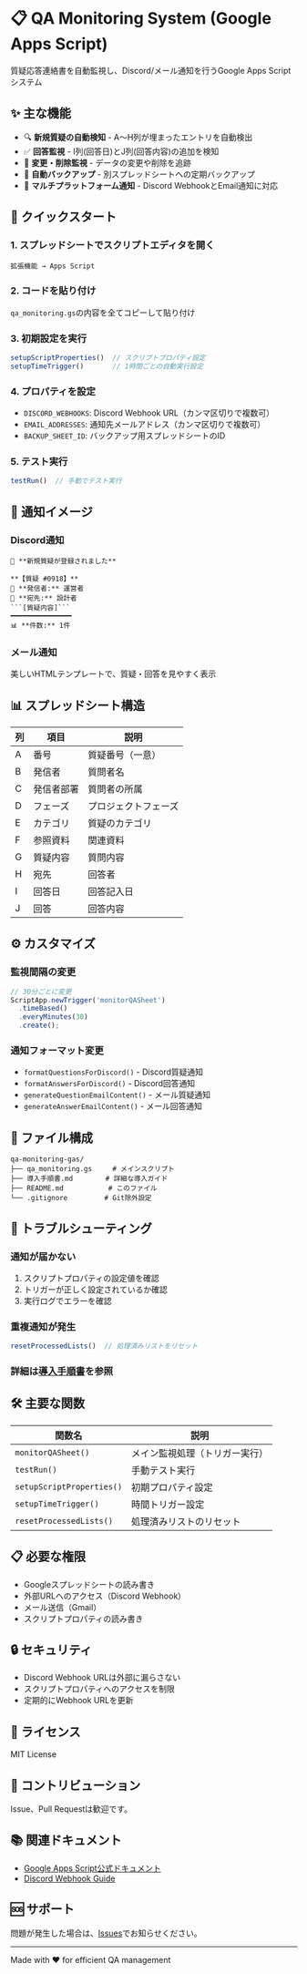 # 📋 QA Monitoring System (Google Apps Script)

質疑応答連絡書を自動監視し、Discord/メール通知を行うGoogle Apps Scriptシステム

## ✨ 主な機能

- 🔍 **新規質疑の自動検知** - A〜H列が埋まったエントリを自動検出
- ✅ **回答監視** - I列(回答日)とJ列(回答内容)の追加を検知
- 🔄 **変更・削除監視** - データの変更や削除を追跡
- 💾 **自動バックアップ** - 別スプレッドシートへの定期バックアップ
- 📢 **マルチプラットフォーム通知** - Discord WebhookとEmail通知に対応

## 🚀 クイックスタート

### 1. スプレッドシートでスクリプトエディタを開く
```
拡張機能 → Apps Script
```

### 2. コードを貼り付け
`qa_monitoring.gs`の内容を全てコピーして貼り付け

### 3. 初期設定を実行
```javascript
setupScriptProperties()  // スクリプトプロパティ設定
setupTimeTrigger()       // 1時間ごとの自動実行設定
```

### 4. プロパティを設定
- `DISCORD_WEBHOOKS`: Discord Webhook URL（カンマ区切りで複数可）
- `EMAIL_ADDRESSES`: 通知先メールアドレス（カンマ区切りで複数可）
- `BACKUP_SHEET_ID`: バックアップ用スプレッドシートのID

### 5. テスト実行
```javascript
testRun()  // 手動でテスト実行
```

## 📸 通知イメージ

### Discord通知
```
📝 **新規質疑が登録されました**

**【質疑 #0918】**
👤 **発信者:** 運営者
📮 **宛先:** 設計者
```[質疑内容]```
━━━━━━━━━━━━━━━
📊 **件数:** 1件
```

### メール通知
美しいHTMLテンプレートで、質疑・回答を見やすく表示

## 📊 スプレッドシート構造

| 列 | 項目 | 説明 |
|---|---|---|
| A | 番号 | 質疑番号（一意） |
| B | 発信者 | 質問者名 |
| C | 発信者部署 | 質問者の所属 |
| D | フェーズ | プロジェクトフェーズ |
| E | カテゴリ | 質疑のカテゴリ |
| F | 参照資料 | 関連資料 |
| G | 質疑内容 | 質問内容 |
| H | 宛先 | 回答者 |
| I | 回答日 | 回答記入日 |
| J | 回答 | 回答内容 |

## ⚙️ カスタマイズ

### 監視間隔の変更
```javascript
// 30分ごとに変更
ScriptApp.newTrigger('monitorQASheet')
  .timeBased()
  .everyMinutes(30)
  .create();
```

### 通知フォーマット変更
- `formatQuestionsForDiscord()` - Discord質疑通知
- `formatAnswersForDiscord()` - Discord回答通知
- `generateQuestionEmailContent()` - メール質疑通知
- `generateAnswerEmailContent()` - メール回答通知

## 📁 ファイル構成

```
qa-monitoring-gas/
├── qa_monitoring.gs     # メインスクリプト
├── 導入手順書.md        # 詳細な導入ガイド
├── README.md           # このファイル
└── .gitignore         # Git除外設定
```

## 🔧 トラブルシューティング

### 通知が届かない
1. スクリプトプロパティの設定値を確認
2. トリガーが正しく設定されているか確認
3. 実行ログでエラーを確認

### 重複通知が発生
```javascript
resetProcessedLists()  // 処理済みリストをリセット
```

### 詳細は[導入手順書](./導入手順書.md)を参照

## 🛠️ 主要な関数

| 関数名 | 説明 |
|---|---|
| `monitorQASheet()` | メイン監視処理（トリガー実行） |
| `testRun()` | 手動テスト実行 |
| `setupScriptProperties()` | 初期プロパティ設定 |
| `setupTimeTrigger()` | 時間トリガー設定 |
| `resetProcessedLists()` | 処理済みリストのリセット |

## 📋 必要な権限

- Googleスプレッドシートの読み書き
- 外部URLへのアクセス（Discord Webhook）
- メール送信（Gmail）
- スクリプトプロパティの読み書き

## 🔒 セキュリティ

- Discord Webhook URLは外部に漏らさない
- スクリプトプロパティへのアクセスを制限
- 定期的にWebhook URLを更新

## 📝 ライセンス

MIT License

## 👥 コントリビューション

Issue、Pull Requestは歓迎です。

## 📚 関連ドキュメント

- [Google Apps Script公式ドキュメント](https://developers.google.com/apps-script)
- [Discord Webhook Guide](https://discord.com/developers/docs/resources/webhook)

## 🆘 サポート

問題が発生した場合は、[Issues](https://github.com/warusaku/qa-monitoring-gas/issues)でお知らせください。

---

Made with ❤️ for efficient QA management